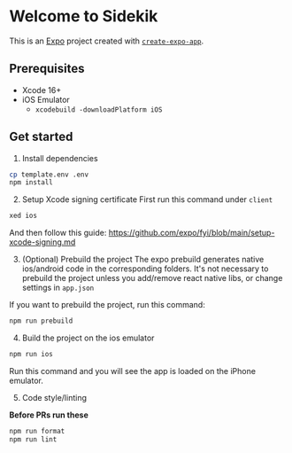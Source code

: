 # Welcome to Sidekik

This is an [Expo](https://expo.dev) project created with [`create-expo-app`](https://www.npmjs.com/package/create-expo-app).

## Prerequisites

- Xcode 16+
- iOS Emulator
  - `xcodebuild -downloadPlatform iOS`

## Get started

1. Install dependencies

```bash
cp template.env .env
npm install
```

2. Setup Xcode signing certificate
   First run this command under `client`

```bash
xed ios
```

And then follow this guide:
https://github.com/expo/fyi/blob/main/setup-xcode-signing.md

3. (Optional) Prebuild the project
   The expo prebuild generates native ios/android code in the corresponding folders. It's not necessary to prebuild the project unless you add/remove react native libs, or change settings in `app.json`

If you want to prebuild the project, run this command:

```bash
npm run prebuild
```

4. Build the project on the ios emulator

```bash
npm run ios
```

Run this command and you will see the app is loaded on the iPhone emulator.

5. Code style/linting

**Before PRs run these**

```bash
npm run format
npm run lint
```
